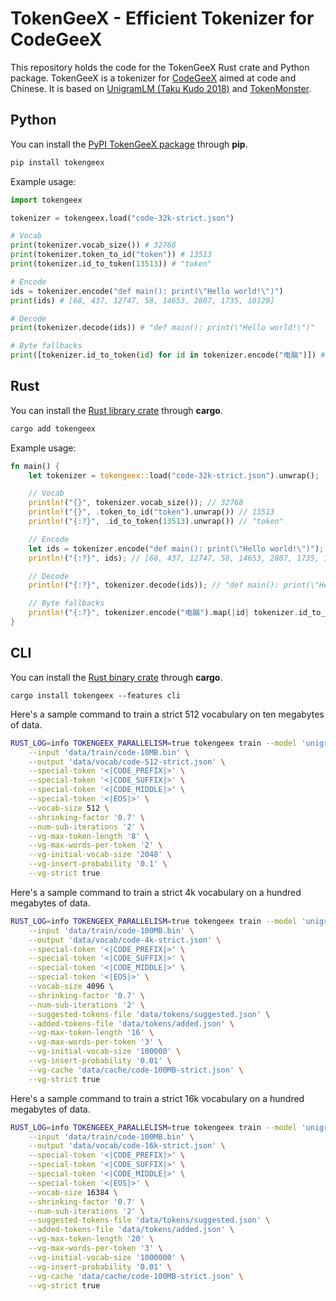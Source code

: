 # TokenGeeX - Efficient Tokenizer for CodeGeeX

This repository holds the code for the TokenGeeX Rust crate and Python package. TokenGeeX is a tokenizer for [CodeGeeX](https://github.com/THUDM/Codegeex2) aimed at code and Chinese. It is based on [UnigramLM (Taku Kudo 2018)](https://arxiv.org/abs/1804.10959) and [TokenMonster](https://github.com/alasdairforsythe/tokenmonster).

## Python

You can install the [PyPI TokenGeeX package](https://pypi.org/project/tokengeex/) through **pip**.

```bash
pip install tokengeex
```

Example usage:

```python
import tokengeex

tokenizer = tokengeex.load("code-32k-strict.json")

# Vocab
print(tokenizer.vocab_size()) # 32768
print(tokenizer.token_to_id("token")) # 13513
print(tokenizer.id_to_token(13513)) # "token"

# Encode
ids = tokenizer.encode("def main(): print(\"Hello world!\")")
print(ids) # [68, 437, 12747, 58, 14653, 2807, 1735, 10120]

# Decode
print(tokenizer.decode(ids)) # "def main(): print(\"Hello world!\")"

# Byte fallbacks
print([tokenizer.id_to_token(id) for id in tokenizer.encode("电脑")]) # ["电", "<0xe8>", "<0x84>", "<0x91>"]
```

## Rust

You can install the [Rust library crate](https://crates.io/crates/tokengeex) through **cargo**.

```bash
cargo add tokengeex
```

Example usage:

```rust
fn main() {
    let tokenizer = tokengeex::load("code-32k-strict.json").unwrap();

    // Vocab
    println!("{}", tokenizer.vocab_size()); // 32768
    println!("{}", .token_to_id("token").unwrap()) // 13513
    println!("{:?}", .id_to_token(13513).unwrap()) // "token"

    // Encode
    let ids = tokenizer.encode("def main(): print(\"Hello world!\")");
    println!("{:?}", ids); // [68, 437, 12747, 58, 14653, 2807, 1735, 10120]

    // Decode
    println!("{:?}", tokenizer.decode(ids)); // "def main(): print(\"Hello world!\")"

    // Byte fallbacks
    println!("{:?}", tokenizer.encode("电脑").map(|id| tokenizer.id_to_token(id))); // ["电", "<0xe8>", "<0x84>", "<0x91>"]
}
```

## CLI

You can install the [Rust binary crate](https://crates.io/crates/tokengeex) through **cargo**.

```
cargo install tokengeex --features cli
```

Here's a sample command to train a strict 512 vocabulary on ten megabytes of data.

```bash
RUST_LOG=info TOKENGEEX_PARALLELISM=true tokengeex train --model 'unigram' \
    --input 'data/train/code-10MB.bin' \
    --output 'data/vocab/code-512-strict.json' \
    --special-token '<|CODE_PREFIX|>' \
    --special-token '<|CODE_SUFFIX|>' \
    --special-token '<|CODE_MIDDLE|>' \
    --special-token '<|EOS|>' \
    --vocab-size 512 \
    --shrinking-factor '0.7' \
    --num-sub-iterations '2' \
    --vg-max-token-length '8' \
    --vg-max-words-per-token '2' \
    --vg-initial-vocab-size '2048' \
    --vg-insert-probability '0.1' \
    --vg-strict true
```

Here's a sample command to train a strict 4k vocabulary on a hundred megabytes of data.

```bash
RUST_LOG=info TOKENGEEX_PARALLELISM=true tokengeex train --model 'unigram' \
    --input 'data/train/code-100MB.bin' \
    --output 'data/vocab/code-4k-strict.json' \
    --special-token '<|CODE_PREFIX|>' \
    --special-token '<|CODE_SUFFIX|>' \
    --special-token '<|CODE_MIDDLE|>' \
    --special-token '<|EOS|>' \
    --vocab-size 4096 \
    --shrinking-factor '0.7' \
    --num-sub-iterations '2' \
    --suggested-tokens-file 'data/tokens/suggested.json' \
    --added-tokens-file 'data/tokens/added.json' \
    --vg-max-token-length '16' \
    --vg-max-words-per-token '3' \
    --vg-initial-vocab-size '100000' \
    --vg-insert-probability '0.01' \
    --vg-cache 'data/cache/code-100MB-strict.json' \
    --vg-strict true
```

Here's a sample command to train a strict 16k vocabulary on a hundred megabytes of data.

```bash
RUST_LOG=info TOKENGEEX_PARALLELISM=true tokengeex train --model 'unigram' \
    --input 'data/train/code-100MB.bin' \
    --output 'data/vocab/code-16k-strict.json' \
    --special-token '<|CODE_PREFIX|>' \
    --special-token '<|CODE_SUFFIX|>' \
    --special-token '<|CODE_MIDDLE|>' \
    --special-token '<|EOS|>' \
    --vocab-size 16384 \
    --shrinking-factor '0.7' \
    --num-sub-iterations '2' \
    --suggested-tokens-file 'data/tokens/suggested.json' \
    --added-tokens-file 'data/tokens/added.json' \
    --vg-max-token-length '20' \
    --vg-max-words-per-token '3' \
    --vg-initial-vocab-size '1000000' \
    --vg-insert-probability '0.01' \
    --vg-cache 'data/cache/code-100MB-strict.json' \
    --vg-strict true
```
